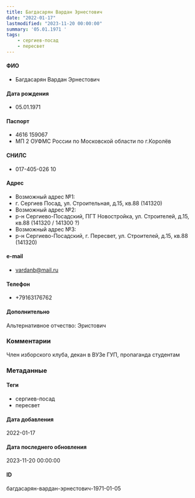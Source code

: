 ```yaml
---
title: Багдасарян Вардан Эрнестович
date: "2022-01-17"
lastmodified: "2023-11-20 00:00:00"
summary: '05.01.1971 '
tags: 
    - сергиев-посад
    - пересвет
---
```

<!--# pp1-->
<!--## Фигурант-->
<!--### Личные данные-->
#### ФИО
- Багдасарян Вардан Эрнестович
#### Дата рождения
- 05.01.1971
#### Паспорт
- 4616 159067
- МП 2 ОУФМС России по Московской области по г.Королёв
#### СНИЛС
- 017-405-026 10
#### Адрес
- Возможный адрес №1:
-  г. Сергиев Посад, ул. Строительная, д.15, кв.88 (141320)
- Возможный адрес №2:
- р-н Сергиево-Посадский, ПГТ Новостройка, ул. Строителей, д.15, кв.88 (141320 / 141300 ?)
- Возможный адрес №3:
- р-н Сергиево-Посадский, г. Пересвет, ул. Строителей, д.15, кв.88 (141320)
#### e-mail
- vardanb@mail.ru
#### Телефон
- +79163176762
#### Дополнительно
Альтернативное отчество:
Эристович
### Комментарии
Член изборского клуба, декан в ВУЗе ГУП, пропаганда студентам
### Метаданные
#### Теги
- сергиев-посад
- пересвет
#### Дата добавления
2022-01-17
#### Дата последнего обновления
2023-11-20 00:00:00
#### ID
багдасарян-вардан-эрнестович-1971-01-05
<!--## END;-->
